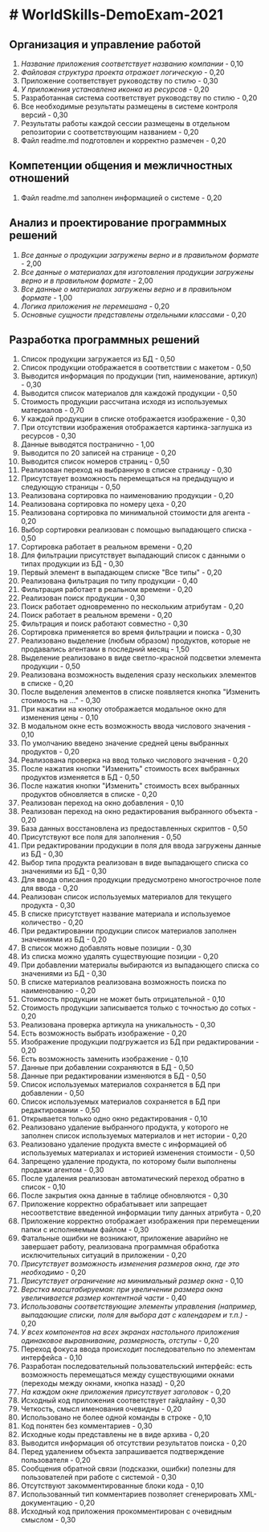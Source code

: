 # # WorldSkills-DemoExam-2021

## Организация и управление работой
1. _Название приложения соответствует названию компании_ - 0,10
2. _Файловая структура проекта отражает логическую_ - 0,20
3. Приложение соответствует руководству по стилю - 0,30
4. _У приложения установлена иконка из ресурсов_ - 0,20
5. Разработанная система соответствует руководству по стилю - 0,20
6. Все необходимые результаты размещены в системе контроля версий - 0,30
7. Результаты работы каждой сессии размещены в отдельном репозитории с соответствующим названием - 0,20
8. Файл readme.md подготовлен и корректно размечен - 0,20

## Компетенции общения и межличностных отношений
1. Файл readme.md заполнен информацией о системе - 0,20

## Анализ и проектирование программных решений
1. _Все данные о продукции загружены верно и в правильном формате_ - 2,00
2. _Все данные о материалах для изготовления продукции загружены верно и в правильном формате_ - 2,00
3. _Все данные о материалах загружены верно и в правильном формате_ - 1,00
4. _Логика приложения не перемешана_ - 0,20
5. _Основные сущности представлены отдельными классами_ - 0,20

## Разработка программных решений
1. Список продукции загружается из БД - 0,50
2. Список продукции отображается в соответствии с макетом - 0,50
3. Выводится информация по продукции (тип, наименование, артикул) - 0,30
4. Выводится список материалов для каждожй продукции - 0,50
5. Стоимость продукции рассчитана исходя из используемых материалов - 0,70
6. У каждой продукции в списке отображается изображение - 0,30
7. При отсутствии изображения отображается картинка-заглушка из ресурсов - 0,30
8. Данные выводятся постранично - 1,00
9. Выводится по 20 записей на странице - 0,20
10. Выводится список номеров страниц - 0,50
11. Реализован переход на выбранную в списке страницу - 0,30
12. Присутствует возможность перемещаться на предыдущую и следующую страницы - 0,50
13. Реализована сортировка по наименованию продукции - 0,20
14. Реализована сортировка по номеру цеха - 0,20
15. Реализована сортировка по минимальной стоимости для агента - 0,20
16. Выбор сортировки реализован с помощью выпадающего списка - 0,50
17. Сортировка работает в реальном времени - 0,20
18. Для фильтрации присутствует выпадающий список с данными о типах продукции из БД - 0,30
19. Первый элемент в выпадающем списке "Все типы" - 0,20
20. Реализована фильтрация по типу продукции - 0,40
21. Фильтрация работает в реальном времени - 0,20
22. Реализован поиск продукции - 0,30
23. Поиск работает одновременно по нескольким атрибутам - 0,20
24. Поиск работает в реальном времени - 0,20
25. Фильтрация и поиск работают совместно - 0,30
26. Сортировка применяется во время фильтрации и поиска - 0,30
27. Реализовано выделение (любым образом) продуктов, которые не продавались агентами в последний месяц - 1,50
28. Выделение реализовано в виде светло-красной подсветки элемента продукции - 0,50
29. Реализована возможность выделения сразу нескольких элементов в списке - 0,20
30. После выделения элементов в списке появляется кнопка "Изменить стоимость на ..." - 0,30
31. При нажатии на кнопку отображается модальное окно для изменения цены - 0,10
32. В модальном окне есть возможность ввода числового значения - 0,10
33. По умолчанию введено значение средней цены выбранных продуктов - 0,20
34. Реализована проверка на ввод только числового значения - 0,20
35. После нажатия кнопки "Изменить" стоимость всех выбранных продуктов изменяется в БД - 0,50
36. После нажатия кнопки "Изменить" стоимость всех выбранных продуктов обновляется в списке - 0,20
37. Реализован переход на окно добавления - 0,10
38. Реализован переход на окно редактирования выбранного объекта - 0,20
39. База данных восстановлена из предоставленных скриптов - 0,50
40. Присутствуют все поля для заполнения - 0,50
41. При редактировании продукции в поля для ввода загружены данные из БД - 0,30
42. Выбор типа продукта реализован в виде выпадающего списка со значениями из БД - 0,30
43. Для ввода описания продукции предусмотрено многострочное поле для ввода - 0,20
44. Реализован список используемых материалов для текущего продукта - 0,30
45. В списке присутствует название материала и используемое количество - 0,20
46. При редактировании продукции список материалов заполнен значениями из БД - 0,20
47. В список можно добавлять новые позиции - 0,30
48. Из списка можно удалять существующие позиции - 0,20
49. При добавлении материалы выбираются из выпадающего списка со значениями из БД - 0,30
50. В списке материалов реализована возможность поиска по наименованию - 0,20
51. Стоимость продукции не может быть отрицательной - 0,10
52. Стоимость продукции записывается только с точностью до сотых - 0,20
53. Реализована проверка артикула на уникальность - 0,30
54. Есть возможность выбрать изображение - 0,20
55. Изображение продукции подгружается из БД при редактировании - 0,20
56. Есть возможность заменить изображение - 0,10
57. Данные при добавлении сохраняются в БД - 0,50
58. Данные при редактировании изменяются в БД - 0,50
59. Список используемых материалов сохраняется в БД при добавлении - 0,50
60. Список используемых материалов сохраняется в БД при редактировании - 0,50
61. Открывается только одно окно редактирования - 0,10
62. Реализовано удаление выбранного продукта, у которого не заполнен список используемых материалов и нет истории - 0,20
63. Реализовано удаление продукта вместе с информацией об используемых материалах и историей изменения стоимости - 0,50
64. Запрещено удаление продукта, по которому были выполнены продажи агентом - 0,30
65. После удаления реализован автоматический переход обратно в список - 0,10
66. После закрытия окна данные в таблице обновляются - 0,30
67. Приложение корректно обрабатывает или запрещает несоответствие введенной информации типу данных атрибута - 0,20
68. Приложение корректно отображает изображения при перемещении папки с исполняемым файлом - 0,30
69. Фатальные ошибки не возникают, приложение аварийно не завершает работу, реализована программная обработка исключительных ситуаций в приложении - 0,20
70. _Присутствует возможность изменения размеров окна, где это необходимо_ - 0,20
71. _Присутствует ограничение на минимальный размер окна_ - 0,10
72. _Верстка масштабируемая: при увеличении размера окна увеличивается размер контентной части_ - 0,40
73. _Использованы соответствующие элементы управления (например, выпадающие списки, поля для выбора дат с календарем и т.п.)_ - 0,20
74. _У всех компонентов на всех экранах настольного приложения одинаковое выравнивание, размерность, отступы_ - 0,20
75. Переход фокуса ввода происходит последовательно по элементам интерфейса - 0,10
76. Разработан последовательный пользовательский интерфейс: есть возможность перемещаться между существующими окнами (переходы между окнами, кнопка назад) - 0,20
77. _На каждом окне приложения присутствует заголовок_ - 0,20
78. Исходный код приложения соответствует гайдлайну - 0,30
79. Четкость, смысл именования очевидны - 0,20
80. Использовано не более одной команды в строке - 0,10
81. Код понятен без комментариев - 0,30
82. Исходные коды представлены не в виде архива - 0,20
83. Выводится информация об отсутствии результатов поиска - 0,20
84. Перед удалением объекта запрашивается подтверждение пользователя - 0,20
85. Сообщения обратной связи (подсказки, ошибки) полезны для пользователей при работе с системой - 0,30
86. Отсутствуют закомментированные блоки кода - 0,10
87. Использованный тип комментариев позволяет сгенерировать XML-документацию - 0,20
88. Исходный код приложения прокомментирован с очевидным смыслом - 0,30
